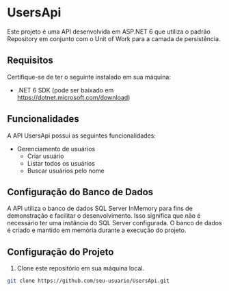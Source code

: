 # UsersApi

Este projeto é uma API desenvolvida em ASP.NET 6 que utiliza o padrão Repository em conjunto com o Unit of Work para a camada de persistência.

## Requisitos

Certifique-se de ter o seguinte instalado em sua máquina:

- .NET 6 SDK (pode ser baixado em https://dotnet.microsoft.com/download)

## Funcionalidades

A API UsersApi possui as seguintes funcionalidades:

- Gerenciamento de usuários
  - Criar usuário
  - Listar todos os usuários
  - Buscar usuários pelo nome

## Configuração do Banco de Dados

A API utiliza o banco de dados SQL Server InMemory para fins de demonstração e facilitar o desenvolvimento. Isso significa que não é necessário ter uma instância do SQL Server configurada. O banco de dados é criado e mantido em memória durante a execução do projeto.

## Configuração do Projeto

1. Clone este repositório em sua máquina local.

```bash
git clone https://github.com/seu-usuario/UsersApi.git
